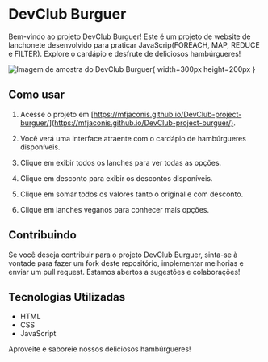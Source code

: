 # DevClub Burguer

Bem-vindo ao projeto DevClub Burguer! Este é um projeto de website de lanchonete desenvolvido para praticar JavaScrip(FOREACH, MAP, REDUCE e FILTER). Explore o cardápio e desfrute de deliciosos hambúrgueres!

![Imagem de amostra do DevClub Burguer](https://mfjaconis.github.io/DevClub-project-burguer/assets/img/xbacon.png){ width=300px height=200px }

## Como usar

1. Acesse o projeto em [https://mfjaconis.github.io/DevClub-project-burguer/](https://mfjaconis.github.io/DevClub-project-burguer/).

2. Você verá uma interface atraente com o cardápio de hambúrgueres disponíveis.

3. Clique em exibir todos os lanches para ver todas as opções.

4. Clique em desconto para exibir os descontos disponíveis.

5. Clique em somar todos os valores tanto o original e com desconto.

6. Clique em lanches veganos para conhecer mais opções.


## Contribuindo

Se você deseja contribuir para o projeto DevClub Burguer, sinta-se à vontade para fazer um fork deste repositório, implementar melhorias e enviar um pull request. Estamos abertos a sugestões e colaborações!

## Tecnologias Utilizadas

- HTML
- CSS
- JavaScript


Aproveite e saboreie nossos deliciosos hambúrgueres!
